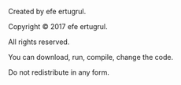 Created by efe ertugrul. 

Copyright © 2017 efe ertugrul. 

All rights reserved.

You can download, run, compile, change the code. 

Do not redistribute in any form.
